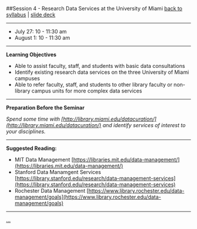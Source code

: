 ##Session 4 - Research Data Services at the University of Miami
[back to syllabus](syllabus.md)  |  [slide deck](slides/slides04.html) 

---

* July 27: 10 - 11:30 am
* August 1: 10 - 11:30 am

---

**Learning Objectives**  

- Able to assist faculty, staff, and students with basic data consultations
- Identify existing research data services on the three University of Miami campuses 
- Able to refer faculty, staff, and students to other library faculty or non-library campus units for more complex data services

---

**Preparation Before the Seminar**  

_Spend some time with [http://library.miami.edu/datacuration/](http://library.miami.edu/datacuration/) and identify services of interest to your disciplines._

---

**Suggested Reading:**  

* MIT Data Management [https://libraries.mit.edu/data-management/](https://libraries.mit.edu/data-management/)
* Stanford Data Manamgent Services [https://library.stanford.edu/research/data-management-services](https://library.stanford.edu/research/data-management-services)
* Rochester Data Management [https://www.library.rochester.edu/data-management/goals](https://www.library.rochester.edu/data-management/goals)

---

[...](lessons/lesson04.md)
